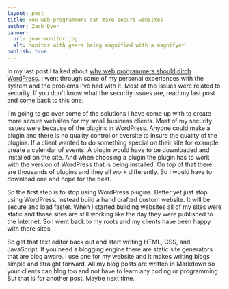 ```yaml
---
layout: post
title: How web programmers can make secure websites
author: Zach Dyer
banner:
  url: gear-monitor.jpg
  alt: Monitor with gears being magnified with a magnifyer
publish: true
---
```


In my last post I talked about [why web programmers should ditch WordPress](/2016/09/16/why-web-programmers-should-ditch-wordpress.html). I went through some of my personal experiences with the system and the problems I've had with it. Most of the issues were related to security. If you don't know what the security issues are, read my last post and come back to this one.

I'm going to go over some of the solutions I have come up with to create more secure websites for my small business clients. Most of my security issues were because of the plugins in WordPress. Anyone could make a plugin and there is no quality control or oversite to insure the quality of the plugins. If a client wanted to do something special on their site for example create a calendar of events. A plugin would have to be downloaded and installed on the site. And when choosing a plugin the plugin has to work with the version of WordPress that is being installed. On top of that there are thousands of plugins and they all work differently. So I would have to download one and hope for the best.

So the first step is to stop using WordPress plugins. Better yet just stop using WordPress. Instead build a hand crafted custom website. It will be secure and load faster. When I started building websites all of my sites were static and those sites are still working like the day they were published to the internet. So I went back to my roots and my clients have been happy with there sites.

So get that text editor back out and start writing HTML, CSS, and JavaScript. If you need a blogging engine there are static site generators that are blog aware. I use one for my website and it makes writing blogs simple and straight forward. All my blog posts are written in Markdown so your clients can blog too and not have to learn any coding or programming. But that is for another post. Maybe next time.
